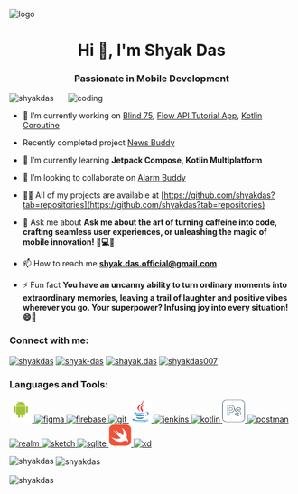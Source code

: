 ![logo](https://1.bp.blogspot.com/-7A4WynwLsMw/XbBpCXG8fHI/AAAAAAAAMt4/uOa1bpLskYgrwGbllhSu2SDj_Mig8SXJQCLcBGAsYHQ/s1600/2000_600px.gif)
<h1 align="center">Hi 👋, I'm Shyak Das</h1>
<h3 align="center">Passionate in Mobile Development</h3>

<img align="right" alt="coding" width="400" src="https://user-images.githubusercontent.com/55389276/140866485-8fb1c876-9a8f-4d6a-98dc-08c4981eaf70.gif">


<p align="left"> <img src="https://komarev.com/ghpvc/?username=shyakdas&label=Profile%20views&color=0e75b6&style=flat" alt="shyakdas" /> </p>

- 🔭 I’m currently working on [Blind 75](https://github.com/shyakdas?tab=repositories), [Flow API Tutorial App](https://github.com/shyakdas/Flow-Example), [Kotlin Coroutine]([https://github.com/shyakdas?tab=repositories](https://github.com/shyakdas/Kotlin-Coroutine-Example))

- Recently completed project [News Buddy](https://github.com/shyakdas/New-App---Jetpack-Compose)

- 🌱 I’m currently learning **Jetpack Compose, Kotlin Multiplatform**

- 👯 I’m looking to collaborate on [Alarm Buddy](https://github.com/shyakdas/AlarmBuddy)

- 👨‍💻 All of my projects are available at [https://github.com/shyakdas?tab=repositories](https://github.com/shyakdas?tab=repositories)

- 💬 Ask me about **Ask me about the art of turning caffeine into code, crafting seamless user experiences, or unleashing the magic of mobile innovation! 🚀💻✨**

- 📫 How to reach me **shyak.das.official@gmail.com**

- ⚡ Fun fact **You have an uncanny ability to turn ordinary moments into extraordinary memories, leaving a trail of laughter and positive vibes wherever you go. Your superpower? Infusing joy into every situation! 😄🌟**

<h3 align="left">Connect with me:</h3>
<p align="left">
<a href="https://linkedin.com/in/shyakdas" target="blank"><img align="center" src="https://raw.githubusercontent.com/rahuldkjain/github-profile-readme-generator/master/src/images/icons/Social/linked-in-alt.svg" alt="shyakdas" height="30" width="40" /></a>
<a href="https://stackoverflow.com/users/shyak-das" target="blank"><img align="center" src="https://raw.githubusercontent.com/rahuldkjain/github-profile-readme-generator/master/src/images/icons/Social/stack-overflow.svg" alt="shyak-das" height="30" width="40" /></a>
<a href="https://instagram.com/shayak.das" target="blank"><img align="center" src="https://raw.githubusercontent.com/rahuldkjain/github-profile-readme-generator/master/src/images/icons/Social/instagram.svg" alt="shayak.das" height="30" width="40" /></a>
<a href="https://www.leetcode.com/shyakdas007" target="blank"><img align="center" src="https://raw.githubusercontent.com/rahuldkjain/github-profile-readme-generator/master/src/images/icons/Social/leet-code.svg" alt="shyakdas007" height="30" width="40" /></a>
</p>

<h3 align="left">Languages and Tools:</h3>
<p align="left"> <a href="https://developer.android.com" target="_blank" rel="noreferrer"> <img src="https://raw.githubusercontent.com/devicons/devicon/master/icons/android/android-original-wordmark.svg" alt="android" width="40" height="40"/> </a> <a href="https://www.figma.com/" target="_blank" rel="noreferrer"> <img src="https://www.vectorlogo.zone/logos/figma/figma-icon.svg" alt="figma" width="40" height="40"/> </a> <a href="https://firebase.google.com/" target="_blank" rel="noreferrer"> <img src="https://www.vectorlogo.zone/logos/firebase/firebase-icon.svg" alt="firebase" width="40" height="40"/> </a> <a href="https://git-scm.com/" target="_blank" rel="noreferrer"> <img src="https://www.vectorlogo.zone/logos/git-scm/git-scm-icon.svg" alt="git" width="40" height="40"/> </a> <a href="https://www.java.com" target="_blank" rel="noreferrer"> <img src="https://raw.githubusercontent.com/devicons/devicon/master/icons/java/java-original.svg" alt="java" width="40" height="40"/> </a> <a href="https://www.jenkins.io" target="_blank" rel="noreferrer"> <img src="https://www.vectorlogo.zone/logos/jenkins/jenkins-icon.svg" alt="jenkins" width="40" height="40"/> </a> <a href="https://kotlinlang.org" target="_blank" rel="noreferrer"> <img src="https://www.vectorlogo.zone/logos/kotlinlang/kotlinlang-icon.svg" alt="kotlin" width="40" height="40"/> </a> <a href="https://www.photoshop.com/en" target="_blank" rel="noreferrer"> <img src="https://raw.githubusercontent.com/devicons/devicon/master/icons/photoshop/photoshop-line.svg" alt="photoshop" width="40" height="40"/> </a> <a href="https://postman.com" target="_blank" rel="noreferrer"> <img src="https://www.vectorlogo.zone/logos/getpostman/getpostman-icon.svg" alt="postman" width="40" height="40"/> </a> <a href="https://realm.io/" target="_blank" rel="noreferrer"> <img src="https://raw.githubusercontent.com/bestofjs/bestofjs-webui/8665e8c267a0215f3159df28b33c365198101df5/public/logos/realm.svg" alt="realm" width="40" height="40"/> </a> <a href="https://www.sketch.com/" target="_blank" rel="noreferrer"> <img src="https://www.vectorlogo.zone/logos/sketchapp/sketchapp-icon.svg" alt="sketch" width="40" height="40"/> </a> <a href="https://www.sqlite.org/" target="_blank" rel="noreferrer"> <img src="https://www.vectorlogo.zone/logos/sqlite/sqlite-icon.svg" alt="sqlite" width="40" height="40"/> </a> <a href="https://developer.apple.com/swift/" target="_blank" rel="noreferrer"> <img src="https://raw.githubusercontent.com/devicons/devicon/master/icons/swift/swift-original.svg" alt="swift" width="40" height="40"/> </a> <a href="https://www.adobe.com/products/xd.html" target="_blank" rel="noreferrer"> <img src="https://cdn.worldvectorlogo.com/logos/adobe-xd.svg" alt="xd" width="40" height="40"/> </a> </p>

<p><img align="left" src="https://github-readme-stats.vercel.app/api/top-langs?username=shyakdas&show_icons=true&locale=en&layout=compact" alt="shyakdas" /></p>

<p>&nbsp;<img align="center" src="https://github-readme-stats.vercel.app/api?username=shyakdas&show_icons=true&locale=en" alt="shyakdas" /></p>

<p><img align="center" src="https://github-readme-streak-stats.herokuapp.com/?user=shyakdas&" alt="shyakdas" /></p>

